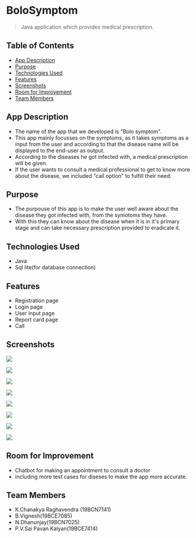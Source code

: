 # BoloSymptom
>Java application which provides medical prescription.

## Table of Contents
* [App Description](#app-description)
* [Purpose](#purpose)
* [Technologies Used](#technologies-used)
* [Features](#features)
* [Screenshots](#screenshots)
* [Room for Improvement](#room-for-improvement)
* [Team Members](#team-members)

## App Description
- The name of the app that we developed is "Bolo symptom". 
- This app mainly focusses on the symptoms, as it takes symptoms as a input from the user and according to that the disease name will be displayed to the end-user as output.
- According to the diseases he got infected with, a medical prescription will be given.
- If the user wants to consult a medical professional to get to know more about the disease, we included "call option" to fulfill their need.

## Purpose
- The purpouse of this app is to make the user  well aware about the disease they got infected with, from the symotoms they have.
- With this they can know about the disease when it is in it's primary stage and can take necessary prescription provided to eradicate it. 

## Technologies Used
- Java
- Sql lite(for database connection)

## Features
- Registration page
- Login page
- User input page
- Report card page
- Call

## Screenshots
![](./Screenshot_20210926-184724.jpg)

![](./Screenshot_20210926-190149.jpg)

![](./Screenshot_20210926-190225.jpg)

![](./Screenshot_20210926-185027.jpg)

![](./Screenshot_20210926-185041.jpg)

![](./Screenshot_20210926-185750.jpg)

![](./Screenshot_20210926-185826.jpg)

![](./Screenshot_20210926-185831.jpg)


## Room for Improvement
- Chatbot for making an appointment to consult a doctor 
- including more test cases for diseses to make the app more accurate.

## Team Members
- K.Chanakya Raghavendra (19BCN7141)
- B.Vignesh(19BCE7085)
- N.Dhanunjay(19BCN7025)
- P.V.Sai Pavan Kalyan(19BCE7414)
